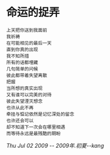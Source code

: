 # 命运的捉弄

```
上天把你送到我面前 
我祈祷 
在可能相见的最后一天 
直到你真的出现 
我不知所措 
所有的话都埋藏 
几句简单的问候 
彼此都带着失望离散 
把握 
当所想的真实出现 
又有谁可以完美的对待 
彼此失望湮灭想念 
也许从此不再 
牵挂与惦记依然是记忆深处的留念 
也许还会可以 
却不知道下一次会在哪里相遇 
而等待永远是最残酷的期盼 
```
_Thu Jul 02 2009 -- 2009年.初夏--kang_